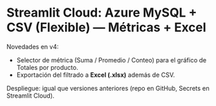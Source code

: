 
# Streamlit Cloud: Azure MySQL + CSV (Flexible) — Métricas + Excel

Novedades en v4:
- Selector de métrica (Suma / Promedio / Conteo) para el gráfico de Totales por producto.
- Exportación del filtrado a **Excel (.xlsx)** además de CSV.

Despliegue: igual que versiones anteriores (repo en GitHub, Secrets en Streamlit Cloud).
